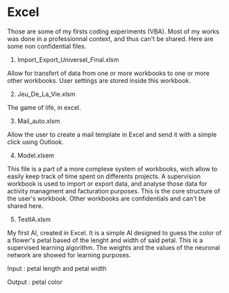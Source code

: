 # Excel
Those are some of my firsts coding experiments (VBA). Most of my works was done in a professionnal context, and thus can't be shared.
Here are some non confidential files.


1) Import_Export_Universel_Final.xlsm

  Allow for transfert of data from one or more workbooks to one or more other workbooks.
  User settings are stored inside this workbook.
  
  
2) Jeu_De_La_Vie.xlsm

  The game of life, in excel.
  
  
3) Mail_auto.xlsm

  Allow the user to create a mail template in Excel and send it with a simple click using Outlook.
  
  
4) Model.xlsem

  This file is a part of a more complexe system of workbooks, wich allow to easily keep track of time spent on differents projects.
  A supervision workbook is used to import or export data, and analyse those data for activity managment and facturation purposes.
  This is the core structure of the user's workbook. Other workbooks are confidentials and can't be shared here.  


5) TestIA.xlsm

  My first AI, created in Excel.
  It is a simple AI designed to guess the color of a flower's petal based of the lenght and width of said petal.
  This is a supervised learning algorithm.
  The weights and the values of the neuronal network are showed for learning purposes.
  
  Input : petal length and petal width
  
  Output : petal color
